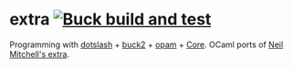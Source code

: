 # extra [![Buck build and test](https://github.com/shayne-fletcher/ocaml-extra/actions/workflows/buck-build-and-test.yml/badge.svg)](https://github.com/shayne-fletcher/ocaml-extra/actions/workflows/buck-build-and-test.yml)

Programming with [dotslash](https://github.com/facebook/dotslash) + [buck2](https://buck2.build/) + [opam](https://opam.ocaml.org/) + [Core](https://opensource.janestreet.com/core/). OCaml ports
of [Neil Mitchell's extra](https://hackage.haskell.org/package/extra).
